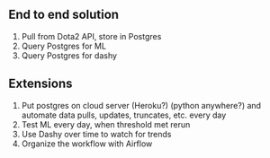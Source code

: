 ## End to end solution
1. Pull from Dota2 API, store in Postgres
2. Query Postgres for ML
3. Query Postgres for dashy

## Extensions
1. Put postgres on cloud server (Heroku?) (python anywhere?) and automate data pulls, updates, truncates, etc. every day
2. Test ML every day, when threshold met rerun
3. Use Dashy over time to watch for trends
4. Organize the workflow with Airflow